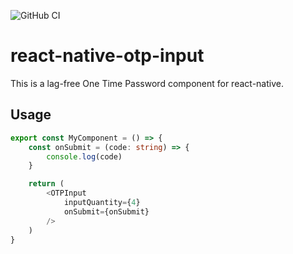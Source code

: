 ![GitHub CI](https://github.com/gibsonbailey/react-native-otp-input/actions/workflows/test.yml/badge.svg)
# react-native-otp-input
This is a lag-free One Time Password component for react-native.


## Usage
```ts
export const MyComponent = () => {
    const onSubmit = (code: string) => {
        console.log(code)
    }

    return (
        <OTPInput
            inputQuantity={4}
            onSubmit={onSubmit}
        />
    )
}
```